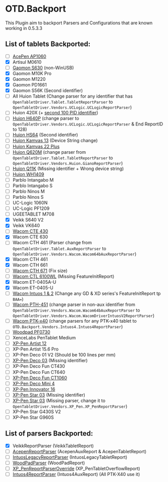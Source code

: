 # OTD.Backport

This Plugin aim to backport Parsers and Configurations that are known working in 0.5.3.3

## List of tablets Backported:

- [ ] [AcePen AP1060](https://github.com/OpenTabletDriver/OpenTabletDriver/pull/1495)
- [x] Artisul M0610
- [ ] [Gaomon S630](https://github.com/OpenTabletDriver/OpenTabletDriver/pull/1458) (non-WinUSB)
- [x] Gaomon M10K Pro
- [x] Gaomon M1220
- [x] Gaomon PD1661
- [x] Gaomon S56K (Second identifier) 
- [ ] All Huion Tablet (Change parser for any identifier that has `OpenTabletDriver.Tablet.TabletReportParser` to `OpenTabletDriver.Vendors.UCLogic.UCLogicReportParser`)
- [ ] Huion 420X (+ [second 100 PID identifier](https://github.com/OpenTabletDriver/OpenTabletDriver/pull/1459))
- [ ] [Huion H640P](https://github.com/OpenTabletDriver/OpenTabletDriver/pull/1034) (change parser to `OpenTabletDriver.Vendors.UCLogic.UCLogicReportParser` & End ReportID to 128)
- [ ] [Huion HS64](https://github.com/OpenTabletDriver/OpenTabletDriver/pull/1364) (Second identifier)
- [ ] [Huion Kamvas 13](https://github.com/OpenTabletDriver/OpenTabletDriver/pull/1453) (Device String change)
- [ ] [Huion Kamvas 22 Plus](https://github.com/OpenTabletDriver/OpenTabletDriver/pull/1340)
- [ ] [Huion Q620M](https://github.com/OpenTabletDriver/OpenTabletDriver/pull/1116) (change parser from `OpenTabletDriver.Tablet.TabletReportParser` to `OpenTabletDriver.Vendors.Huion.GianoReportParser`)
- [ ] [Huion Q11K](https://github.com/OpenTabletDriver/OpenTabletDriver/pull/1161) (Missing identifier + Wrong device string)
- [ ] [Huion WH1409](https://github.com/OpenTabletDriver/OpenTabletDriver/pull/1576) 
- [ ] Parblo Intangabo M
- [ ] Parblo Intangabo S
- [ ] Parblo Ninos M
- [ ] Parblo Ninos S
- [ ] UC-Logic 1060N
- [ ] UC-Logic PF1209
- [ ] UGEETABLET M708
- [x] Veikk S640 V2
- [x] Veikk VK640
- [ ] [Wacom CTE 430](https://github.com/OpenTabletDriver/OpenTabletDriver/pull/1487)
- [x] Wacom CTE 630
- [ ] Wacom CTH 461 (Parser change from `OpenTabletDriver.Tablet.AuxReportParser` to `OpenTabletDriver.Vendors.Wacom.Wacom64bAuxReportParser`)
- [x] Wacom CTH 461
- [x] Wacom CTH 661
- [ ] [Wacom CTH 671](https://github.com/OpenTabletDriver/OpenTabletDriver/pull/1089) (Fix size)
- [ ] [Wacom CTL 6100WL](https://github.com/OpenTabletDriver/OpenTabletDriver/pull/1306) (Missing FeatureInitReport)
- [x] Wacom ET-0405A-U
- [x] Wacom ET-0405-U
- [ ] [Wacom Intuos 1 & 2](https://github.com/OpenTabletDriver/OpenTabletDriver/pull/1119) (Change any GD & XD series's FeatureInitReport tp `BAA=`)
- [ ] [Wacom PTH-451](https://github.com/OpenTabletDriver/OpenTabletDriver/pull/1107) (change parser in non-aux identifier from `OpenTabletDriver.Vendors.Wacom.Wacom64bAuxReportParser` to `OpenTabletDriver.Vendors.Wacom.WacomDriverIntuosV2ReportParser`)
- [ ] [Wacom PTK-x40](https://github.com/OpenTabletDriver/OpenTabletDriver/pull/1064) (change parsers for any PTK-x40 tablet to `OTD.Backport.Vendors.Intuos4.Intuos4ReportParser`)
- [ ] [Woodpad PF0730](https://github.com/OpenTabletDriver/OpenTabletDriver/pull/1450)
- [ ] XenceLabs PenTablet Medium
- [ ] [XP-Pen Artist 12](https://github.com/OpenTabletDriver/OpenTabletDriver/pull/1416)
- [ ] XP-Pen Artist 15.6 Pro
- [ ] XP-Pen Deco 01 V2 (Should be 100 lines per mm)
- [ ] [XP-Pen Deco 03](https://github.com/OpenTabletDriver/OpenTabletDriver/pull/1365) (Missing identifier)
- [ ] XP-Pen Deco Fun CT430
- [ ] XP-Pen Deco Fun CT640
- [ ] [XP-Pen Deco Fun CT1060](https://github.com/OpenTabletDriver/OpenTabletDriver/pull/1474/files)
- [ ] [XP-Pen Deco Mini 4](https://github.com/OpenTabletDriver/OpenTabletDriver/pull/1373)
- [ ] [XP-Pen Innovator 16](https://github.com/OpenTabletDriver/OpenTabletDriver/pull/1420)
- [ ] [XP-Pen Star 03](https://github.com/OpenTabletDriver/OpenTabletDriver/pull/1365) (Missing identifier)
- [ ] [XP-Pen Star 03](https://github.com/OpenTabletDriver/OpenTabletDriver/pull/1038) (Missing parser, change it to `OpenTabletDriver.Vendors.XP_Pen.XP_PenReportParser`)
- [ ] XP-Pen Star G430S V2
- [ ] XP-Pen Star G960S

## List of parsers Backported:

- [x] VeikkReportParser (VeikkTabletReport)
- [ ] [AcepenReportParser](https://github.com/OpenTabletDriver/OpenTabletDriver/pull/1495) (AcepenAuxReport & AcepenTabletReport)
- [ ] [IntuosLegacyReportParser](https://github.com/OpenTabletDriver/OpenTabletDriver/pull/1487) (IntuosLegacyTabletReport)
- [ ] [WoodPadParser](https://github.com/OpenTabletDriver/OpenTabletDriver/pull/1450) (WoodPadReport)
- [ ] [XP_PenReportParserOverride](https://github.com/OpenTabletDriver/OpenTabletDriver/pull/1420) (XP_PenTabletOverflowReport)
- [ ] [Intuos4ReportParser](https://github.com/OpenTabletDriver/OpenTabletDriver/pull/1064)
(Intuos4AuxReport) (All PTK-X40 use it)